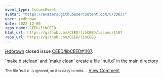 ```yaml
---
event_type: IssuesEvent
avatar: "https://avatars.githubusercontent.com/u/3303?"
user: jedbrown
date: 2022-12-06
repo_name: CEED/libCEED
html_url: https://github.com/CEED/libCEED/issues/1107
repo_url: https://github.com/CEED/libCEED
---
```


<a href='https://github.com/jedbrown' target='_blank'>jedbrown</a> closed issue <a href='https://github.com/CEED/libCEED/issues/1107' target='_blank'>CEED/libCEED#1107</a>.

<p>`make distclean` and `make clean` create a file `null.d` in the main directory</p><small>The file `null.d` is ignored, so it is easy to miss....</small><a href='https://github.com/CEED/libCEED/issues/1107' target='_blank'>View Comment</a>